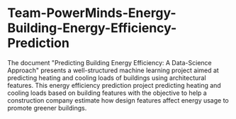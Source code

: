 # Team-PowerMinds-Energy-Building-Energy-Efficiency-Prediction
The document "Predicting Building Energy Efficiency: A Data-Science Approach" presents a well-structured machine learning project aimed at predicting heating and cooling loads of buildings using architectural features. This energy efficiency prediction project predicting heating and cooling loads based on building features with the objective to help a construction company estimate how design features affect energy usage to promote greener buildings.
